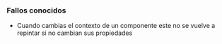 ### Fallos conocidos

* Cuando cambias el contexto de un componente este no se vuelve a repintar si no cambian sus propiedades
